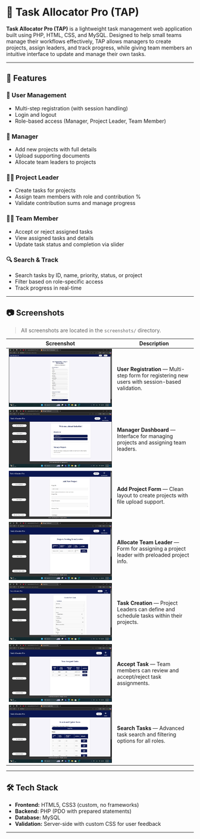 # 📌 Task Allocator Pro (TAP)

**Task Allocator Pro (TAP)** is a lightweight task management web application built using PHP, HTML, CSS, and MySQL. Designed to help small teams manage their workflows effectively, TAP allows managers to create projects, assign leaders, and track progress, while giving team members an intuitive interface to update and manage their own tasks.

---

## 🚀 Features

### 🔐 User Management
- Multi-step registration (with session handling)
- Login and logout
- Role-based access (Manager, Project Leader, Team Member)

### 👤 Manager
- Add new projects with full details
- Upload supporting documents
- Allocate team leaders to projects

### 🧑‍🏫 Project Leader
- Create tasks for projects
- Assign team members with role and contribution %
- Validate contribution sums and manage progress

### 👨‍💻 Team Member
- Accept or reject assigned tasks
- View assigned tasks and details
- Update task status and completion via slider

### 🔍 Search & Track
- Search tasks by ID, name, priority, status, or project
- Filter based on role-specific access
- Track progress in real-time

---

## 📷 Screenshots

> All screenshots are located in the `screenshots/` directory.

| Screenshot | Description |
|------------|-------------|
| ![](screenshots/signup.jpg) | **User Registration** — Multi-step form for registering new users with session-based validation. |
| ![](managerDashboard.jpg) | **Manager Dashboard** — Interface for managing projects and assigning team leaders. |
| ![](screenshots/managerAddProject.jpg) | **Add Project Form** — Clean layout to create projects with file upload support. |
| ![](screenshots/managerAllocate.jpg) | **Allocate Team Leader** — Form for assigning a project leader with preloaded project info. |
| ![](screenshots/leaderTaskCreat.jpg) | **Task Creation** — Project Leaders can define and schedule tasks within their projects. |
| ![](screenshots/memberTaskList.jpg) | **Accept Task** — Team members can review and accept/reject task assignments. |
| ![](screenshots/teamMemberSearch.jpg) | **Search Tasks** — Advanced task search and filtering options for all roles. |

---

## 🛠️ Tech Stack

- **Frontend:** HTML5, CSS3 (custom, no frameworks)
- **Backend:** PHP (PDO with prepared statements)
- **Database:** MySQL
- **Validation:** Server-side with custom CSS for user feedback

---


